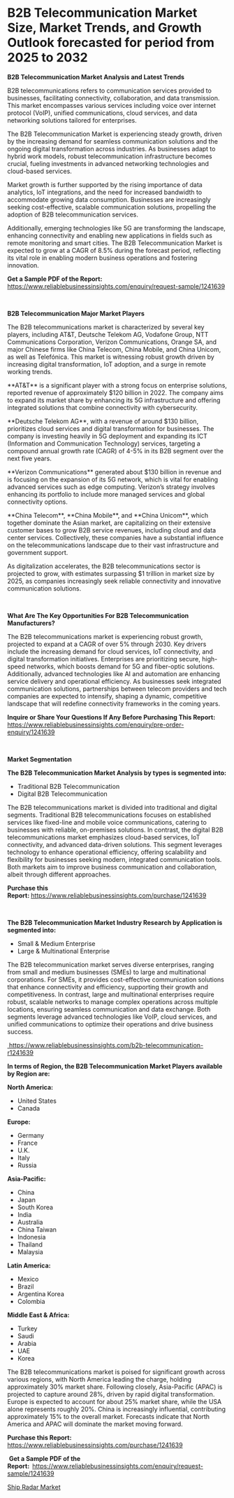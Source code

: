 <p><h1>B2B Telecommunication Market Size, Market Trends, and Growth Outlook forecasted for period from 2025 to 2032</h1></p><p><strong>B2B Telecommunication Market Analysis and Latest Trends</strong></p>
<p><p>B2B telecommunications refers to communication services provided to businesses, facilitating connectivity, collaboration, and data transmission. This market encompasses various services including voice over internet protocol (VoIP), unified communications, cloud services, and data networking solutions tailored for enterprises. </p><p>The B2B Telecommunication Market is experiencing steady growth, driven by the increasing demand for seamless communication solutions and the ongoing digital transformation across industries. As businesses adapt to hybrid work models, robust telecommunication infrastructure becomes crucial, fueling investments in advanced networking technologies and cloud-based services. </p><p>Market growth is further supported by the rising importance of data analytics, IoT integrations, and the need for increased bandwidth to accommodate growing data consumption. Businesses are increasingly seeking cost-effective, scalable communication solutions, propelling the adoption of B2B telecommunication services.</p><p>Additionally, emerging technologies like 5G are transforming the landscape, enhancing connectivity and enabling new applications in fields such as remote monitoring and smart cities. The B2B Telecommunication Market is expected to grow at a CAGR of 8.5% during the forecast period, reflecting its vital role in enabling modern business operations and fostering innovation.</p></p>
<p><strong>Get a Sample PDF of the Report:&nbsp;</strong> <a href="https://www.reliablebusinessinsights.com/enquiry/request-sample/1241639?utm_campaign=2716&utm_medium=2&utm_source=Github&utm_content=ia&utm_term=08042025&utm_id=b2b-telecommunication">https://www.reliablebusinessinsights.com/enquiry/request-sample/1241639</a></p>
<p>&nbsp;</p>
<p><strong>B2B Telecommunication Major Market Players</strong></p>
<p><p>The B2B telecommunications market is characterized by several key players, including AT&T, Deutsche Telekom AG, Vodafone Group, NTT Communications Corporation, Verizon Communications, Orange SA, and major Chinese firms like China Telecom, China Mobile, and China Unicom, as well as Telefónica. This market is witnessing robust growth driven by increasing digital transformation, IoT adoption, and a surge in remote working trends.</p><p>**AT&T** is a significant player with a strong focus on enterprise solutions, reported revenue of approximately $120 billion in 2022. The company aims to expand its market share by enhancing its 5G infrastructure and offering integrated solutions that combine connectivity with cybersecurity.</p><p>**Deutsche Telekom AG**, with a revenue of around $130 billion, prioritizes cloud services and digital transformation for businesses. The company is investing heavily in 5G deployment and expanding its ICT (Information and Communication Technology) services, targeting a compound annual growth rate (CAGR) of 4-5% in its B2B segment over the next five years.</p><p>**Verizon Communications** generated about $130 billion in revenue and is focusing on the expansion of its 5G network, which is vital for enabling advanced services such as edge computing. Verizon’s strategy involves enhancing its portfolio to include more managed services and global connectivity options.</p><p>**China Telecom**, **China Mobile**, and **China Unicom**, which together dominate the Asian market, are capitalizing on their extensive customer bases to grow B2B service revenues, including cloud and data center services. Collectively, these companies have a substantial influence on the telecommunications landscape due to their vast infrastructure and government support.</p><p>As digitalization accelerates, the B2B telecommunications sector is projected to grow, with estimates surpassing $1 trillion in market size by 2025, as companies increasingly seek reliable connectivity and innovative communication solutions.</p></p>
<p>&nbsp;</p>
<p><strong>What Are The Key Opportunities For B2B Telecommunication Manufacturers?</strong></p>
<p><p>The B2B telecommunications market is experiencing robust growth, projected to expand at a CAGR of over 5% through 2030. Key drivers include the increasing demand for cloud services, IoT connectivity, and digital transformation initiatives. Enterprises are prioritizing secure, high-speed networks, which boosts demand for 5G and fiber-optic solutions. Additionally, advanced technologies like AI and automation are enhancing service delivery and operational efficiency. As businesses seek integrated communication solutions, partnerships between telecom providers and tech companies are expected to intensify, shaping a dynamic, competitive landscape that will redefine connectivity frameworks in the coming years.</p></p>
<p><strong>Inquire or Share Your Questions If Any Before Purchasing This Report:</strong> <a href="https://www.reliablebusinessinsights.com/enquiry/pre-order-enquiry/1241639?utm_campaign=2716&utm_medium=2&utm_source=Github&utm_content=ia&utm_term=08042025&utm_id=b2b-telecommunication">https://www.reliablebusinessinsights.com/enquiry/pre-order-enquiry/1241639</a></p>
<p>&nbsp;</p>
<p><strong>Market Segmentation</strong></p>
<p><strong>The B2B Telecommunication Market Analysis by types is segmented into:</strong></p>
<p><ul><li>Traditional B2B Telecommunication</li><li>Digital B2B Telecommunication</li></ul></p>
<p><p>The B2B telecommunications market is divided into traditional and digital segments. Traditional B2B telecommunications focuses on established services like fixed-line and mobile voice communications, catering to businesses with reliable, on-premises solutions. In contrast, the digital B2B telecommunications market emphasizes cloud-based services, IoT connectivity, and advanced data-driven solutions. This segment leverages technology to enhance operational efficiency, offering scalability and flexibility for businesses seeking modern, integrated communication tools. Both markets aim to improve business communication and collaboration, albeit through different approaches.</p></p>
<p><strong>Purchase this Report:&nbsp;</strong><a href="https://www.reliablebusinessinsights.com/purchase/1241639?utm_campaign=2716&utm_medium=2&utm_source=Github&utm_content=ia&utm_term=08042025&utm_id=b2b-telecommunication">https://www.reliablebusinessinsights.com/purchase/1241639</a></p>
<p>&nbsp;</p>
<p><strong>The B2B Telecommunication Market Industry Research by Application is segmented into:</strong></p>
<p><ul><li>Small & Medium Enterprise</li><li>Large & Multinational Enterprise</li></ul></p>
<p><p>The B2B telecommunication market serves diverse enterprises, ranging from small and medium businesses (SMEs) to large and multinational corporations. For SMEs, it provides cost-effective communication solutions that enhance connectivity and efficiency, supporting their growth and competitiveness. In contrast, large and multinational enterprises require robust, scalable networks to manage complex operations across multiple locations, ensuring seamless communication and data exchange. Both segments leverage advanced technologies like VoIP, cloud services, and unified communications to optimize their operations and drive business success.</p></p>
<p><a href="https://www.reliablebusinessinsights.com/b2b-telecommunication-r1241639?utm_campaign=2716&utm_medium=2&utm_source=Github&utm_content=ia&utm_term=08042025&utm_id=b2b-telecommunication">&nbsp;https://www.reliablebusinessinsights.com/b2b-telecommunication-r1241639</a></p>
<p><strong>In terms of Region, the B2B Telecommunication Market Players available by Region are:</strong></p>
<p>
    <p> <strong> North America: </strong>
        <ul>
            <li>United States</li>
            <li>Canada</li>
        </ul>
        </p> 
    <p> <strong> Europe: </strong>
        <ul>
            <li>Germany</li>
            <li>France</li>
            <li>U.K.</li>
            <li>Italy</li>
            <li>Russia</li>
        </ul>
        </p> 
    <p> <strong> Asia-Pacific: </strong>
        <ul>
            <li>China</li>
            <li>Japan</li>
            <li>South Korea</li>
            <li>India</li>
            <li>Australia</li>
            <li>China Taiwan</li>
            <li>Indonesia</li>
            <li>Thailand</li>
            <li>Malaysia</li>
        </ul>
        </p> 
    <p> <strong> Latin America: </strong>
        <ul>
            <li>Mexico</li>
            <li>Brazil</li>
            <li>Argentina Korea</li>
            <li>Colombia</li>
        </ul>
        </p> 
    <p> <strong> Middle East & Africa: </strong>
        <ul>
            <li>Turkey</li>
            <li>Saudi</li>
            <li>Arabia</li>
            <li>UAE</li>
            <li>Korea</li>
        </ul>
    </p>
    </p>
<p><p>The B2B telecommunications market is poised for significant growth across various regions, with North America leading the charge, holding approximately 30% market share. Following closely, Asia-Pacific (APAC) is projected to capture around 28%, driven by rapid digital transformation. Europe is expected to account for about 25% market share, while the USA alone represents roughly 20%. China is increasingly influential, contributing approximately 15% to the overall market. Forecasts indicate that North America and APAC will dominate the market moving forward.</p></p>
<p><strong>Purchase this Report: </strong><a href="https://www.reliablebusinessinsights.com/purchase/1241639?utm_campaign=2716&utm_medium=2&utm_source=Github&utm_content=ia&utm_term=08042025&utm_id=b2b-telecommunication">https://www.reliablebusinessinsights.com/purchase/1241639</a></p>
<p>&nbsp;<strong>Get a Sample PDF of the Report:&nbsp;&nbsp;</strong><a href="https://www.reliablebusinessinsights.com/enquiry/request-sample/1241639?utm_campaign=2716&utm_medium=2&utm_source=Github&utm_content=ia&utm_term=08042025&utm_id=b2b-telecommunication">https://www.reliablebusinessinsights.com/enquiry/request-sample/1241639</a></p>
<p><strong></strong></p>
<p><p><a href="https://github.com/saroarmaicky/Market-Research-Report-List-1/blob/main/ship-radar-market.md?utm_campaign=2716&utm_medium=2&utm_source=Github&utm_content=ia&utm_term=08042025&utm_id=b2b-telecommunication">Ship Radar Market</a></p></p>